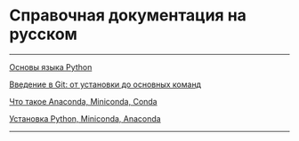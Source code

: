 # Справочная документация на русском

---

<a href="https://pydocs.ru">Основы языка Python</a>

<a href="https://tproger.ru/translations/beginner-git-cheatsheet">Введение в Git: от установки до основных команд</a>

<a href="https://blog.skillfactory.ru/glossary/anaconda-python/">Что такое Anaconda, Miniconda, Conda</a>

<a href="https://devpractice.ru/python-lesson-1-install/">Установка Python, Miniconda, Anaconda</a>

---
